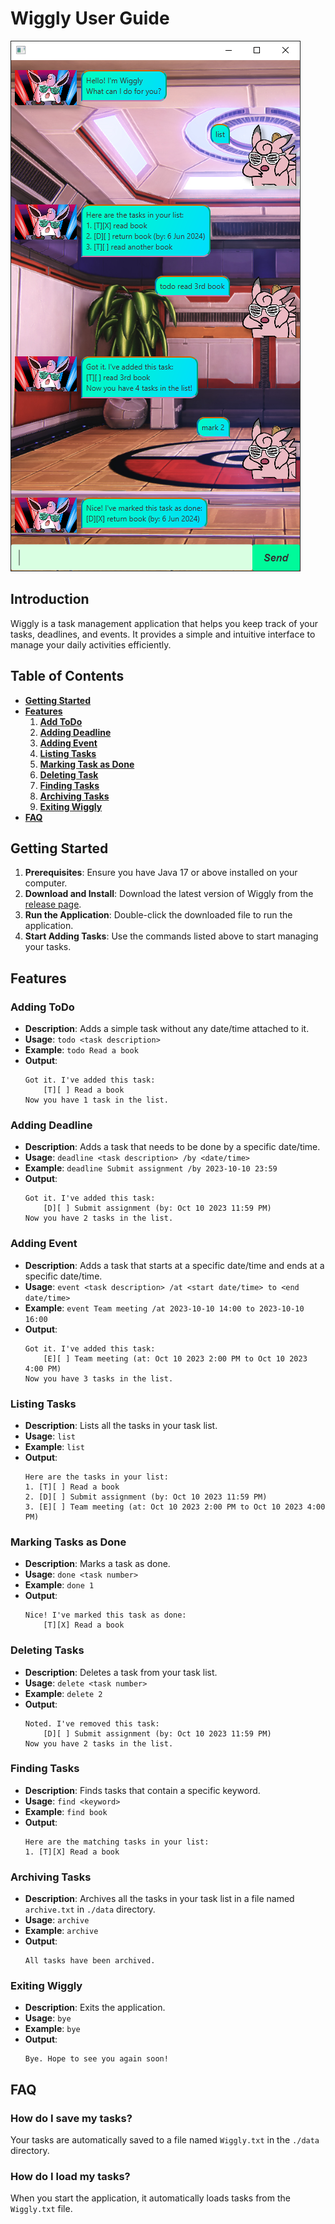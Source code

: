 # Wiggly User Guide

![Ui.png](Ui.png)

## Introduction
Wiggly is a task management application that helps you keep track of your tasks, deadlines, and events. It provides a simple and intuitive interface to manage your daily activities efficiently.

## Table of Contents
- [**Getting Started**](#getting-started)
- [**Features**](#features)
    1. [**Add ToDo**](#adding-todo)
    2. [**Adding Deadline**](#adding-deadline)
    3. [**Adding Event**](#adding-event)
    4. [**Listing Tasks**](#listing-tasks)
    5. [**Marking Task as Done**](#marking-tasks-as-done)
    6. [**Deleting Task**](#deleting-tasks)
    7. [**Finding Tasks**](#finding-tasks)
    8. [**Archiving Tasks**](#archiving-tasks)
    9. [**Exiting Wiggly**](#exiting-wiggly)
- [**FAQ**](#faq)

## Getting Started
1. **Prerequisites**: Ensure you have Java 17 or above installed on your computer.
2. **Download and Install**: Download the latest version of Wiggly from the [release page](https://github.com/amoschee/ip/releases).
3. **Run the Application**: Double-click the downloaded file to run the application.
4. **Start Adding Tasks**: Use the commands listed above to start managing your tasks.

## Features

### Adding ToDo

- **Description**: Adds a simple task without any date/time attached to it.
- **Usage**: `todo <task description>`
- **Example**: `todo Read a book`
- **Output**:
    ```
    Got it. I've added this task:
        [T][ ] Read a book
    Now you have 1 task in the list.
    ```
  
### Adding Deadline

- **Description**: Adds a task that needs to be done by a specific date/time.
- **Usage**: `deadline <task description> /by <date/time>`
- **Example**: `deadline Submit assignment /by 2023-10-10 23:59`
- **Output**:
    ```
    Got it. I've added this task:
        [D][ ] Submit assignment (by: Oct 10 2023 11:59 PM)
    Now you have 2 tasks in the list.
    ```
  
### Adding Event

- **Description**: Adds a task that starts at a specific date/time and ends at a specific date/time.
- **Usage**: `event <task description> /at <start date/time> to <end date/time>`
- **Example**: `event Team meeting /at 2023-10-10 14:00 to 2023-10-10 16:00`
- **Output**:
    ```
    Got it. I've added this task:
        [E][ ] Team meeting (at: Oct 10 2023 2:00 PM to Oct 10 2023 4:00 PM)
    Now you have 3 tasks in the list.
    ```
### Listing Tasks

- **Description**: Lists all the tasks in your task list.
- **Usage**: `list`
- **Example**: `list`
- **Output**:
    ```
    Here are the tasks in your list:
    1. [T][ ] Read a book
    2. [D][ ] Submit assignment (by: Oct 10 2023 11:59 PM)
    3. [E][ ] Team meeting (at: Oct 10 2023 2:00 PM to Oct 10 2023 4:00 PM)
    ```
### Marking Tasks as Done

- **Description**: Marks a task as done.
- **Usage**: `done <task number>`
- **Example**: `done 1`
- **Output**:
    ```
    Nice! I've marked this task as done:
        [T][X] Read a book
    ```
### Deleting Tasks

- **Description**: Deletes a task from your task list.
- **Usage**: `delete <task number>`
- **Example**: `delete 2`
- **Output**:
    ```
    Noted. I've removed this task:
        [D][ ] Submit assignment (by: Oct 10 2023 11:59 PM)
    Now you have 2 tasks in the list.
    ```
### Finding Tasks

- **Description**: Finds tasks that contain a specific keyword.
- **Usage**: `find <keyword>`
- **Example**: `find book`
- **Output**:
    ```
    Here are the matching tasks in your list:
    1. [T][X] Read a book
    ```
  
### Archiving Tasks
- **Description**: Archives all the tasks in your task list in a file named `archive.txt` in `./data` directory.
- **Usage**: `archive`
- **Example**: `archive`
- **Output**:
    ```
    All tasks have been archived.
    ```
  
### Exiting Wiggly

- **Description**: Exits the application.
- **Usage**: `bye`
- **Example**: `bye`
- **Output**:
    ```
    Bye. Hope to see you again soon!
    ```

## FAQ

### How do I save my tasks?

Your tasks are automatically saved to a file named `Wiggly.txt` in the `./data` directory.

### How do I load my tasks?

When you start the application, it automatically loads tasks from the `Wiggly.txt` file.